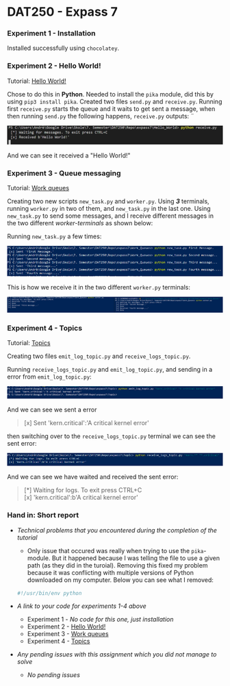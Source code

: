 # DAT250 - Expass 7

### Experiment 1 - Installation
Installed successfully using ```chocolatey```.

### Experiment 2 - Hello World! 
Tutorial: [Hello World!](https://www.rabbitmq.com/tutorials/tutorial-one-python.html)

Chose to do this in **Python**. Needed to install the ```pika``` module, did this by using ```pip3 install pika```. Created two files ```send.py``` and ```receive.py```. Running first ```receive.py``` starts the queue and it waits to get sent a message, when then running ```send.py``` the following happens, ```receive.py``` outputs: ¨

![](img/receive.PNG)

And we can see it received a "Hello World!"

### Experiment 3 - Queue messaging
Tutorial: [Work queues](https://www.rabbitmq.com/tutorials/tutorial-two-python.html)

Creating two new scripts ```new_task.py``` and ```worker.py```. Using ***3*** terminals, running ```worker.py``` in two of them, and ```new_task.py``` in the last one. Using ```new_task.py``` to send some messages, and I receive different messages in the two different *worker-terminals* as shown below:

Running ```new_task.py``` a few times: 

![](img/sendMessages.PNG)

This is how we receive it in the two different ```worker.py``` terminals:

![](img/workers.PNG)

### Experiment 4 - Topics
Tutorial: [Topics](https://www.rabbitmq.com/tutorials/tutorial-five-python.html)

Creating two files ```emit_log_topic.py``` and ```receive_logs_topic.py```.

Running ```receive_logs_topic.py``` and ```emit_log_topic.py```, and sending in a error from ```emit_log_topic.py```:

![](img/sentError.PNG)

And we can see we sent a error 
>[x] Sent 'kern.critical':'A critical kernel error'

then switching over to the ```receive_logs_topic.py``` terminal we can see the sent error: 

![](img/receivedError.PNG)

And we can see we have waited and received the sent error:
>[*] Waiting for logs. To exit press CTRL+C\
>[x] 'kern.critical':b'A critical kernel error'

### Hand in: Short report 

* *Technical problems that you encountered during the completion of the tutorial*
    * Only issue that occured was really when trying to use the ```pika```-module. But it happened because I was telling the file to use a given path (as they did in the turoial). Removing this fixed my problem because it was conflicting with multiple versions of Python downloaded on my computer. Below you can see what I removed:
    
    ```python
    #!/usr/bin/env python
    ```
    
* *A link to your code for experiments 1-4 above*

    * Experiment 1 - *No code for this one, just installation*
    * Experiment 2 - [Hello World!](https://github.com/ImGoze/DAT250H20/tree/master/expass7/Hello_World)
    * Experiment 3 - [Work queues](https://github.com/ImGoze/DAT250H20/tree/master/expass7/Work_Queues)
    * Experiment 4 - [Topics](https://github.com/ImGoze/DAT250H20/tree/master/expass7/Topic)

* *Any pending issues with this assignment which you did not manage to solve*
    * *No pending issues*